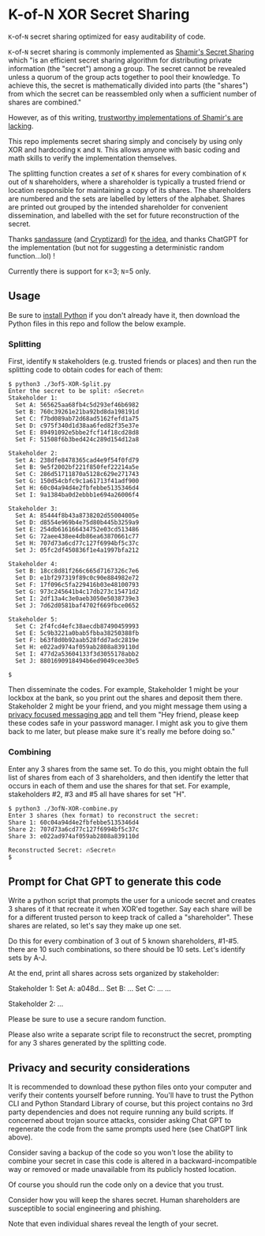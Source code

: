 # K-of-N XOR Secret Sharing

`K`-of-`N` secret sharing optimized for easy auditability of code. 

`K`-of-`N` secret sharing is commonly implemented as [Shamir's Secret Sharing](https://en.wikipedia.org/wiki/Shamir%27s_secret_sharing) which "is an efficient secret sharing algorithm for distributing private information (the "secret") among a group. The secret cannot be revealed unless a quorum of the group acts together to pool their knowledge. To achieve this, the secret is mathematically divided into parts (the "shares") from which the secret can be reassembled only when a sufficient number of shares are combined."

However, as of this writing, [trustworthy implementations of Shamir's are lacking](https://www.reddit.com/r/cryptography/comments/1et5hy0/shamirs_secret_sharing_for_common_people/).

This repo implements secret sharing simply and concisely by using only XOR and hardcoding `K` and `N`. This allows anyone with basic coding and math skills to verify the implementation themselves.

The splitting function creates a *set* of `K` shares for every combination of `K` out of `N` shareholders, where a shareholder is typically a trusted friend or location responsible for maintaining a copy of its shares. The shareholders are numbered and the sets are labelled by letters of the alphabet. Shares are printed out grouped by the intended shareholder for convenient dissemination, and labelled with the set for future reconstruction of the secret.

Thanks [sandassure](https://www.reddit.com/user/sandassure/) (and [Cryptizard](https://www.reddit.com/user/Cryptizard/)) for [the idea](https://www.reddit.com/r/cryptography/comments/1et5hy0/comment/lm3sz9j/), and thanks ChatGPT for the implementation (but not for suggesting a deterministic random function...lol) !

Currently there is support for `K`=3; `N`=5 only.

## Usage

Be sure to [install Python](https://www.google.com/search?q=install+python) if you don't already have it, then download the Python files in this repo and follow the below example.

### Splitting

First, identify `N` stakeholders (e.g. trusted friends or places) and then run the splitting code to obtain codes for each of them:

```
$ python3 ./3of5-XOR-Split.py
Enter the secret to be split: 🔥Secret🔥
Stakeholder 1:
  Set A: 565625aa68fb4c5d293ef46b6982
  Set B: 760c39261e21ba92bd8da198191d
  Set C: f7bd089ab72d68ad5162fefd1a75
  Set D: c975f340d1d38aa6fed82f35e37e
  Set E: 89491092e5bbe2fcf14f18cd28d8
  Set F: 51508f6b3bed424c289d154d12a8

Stakeholder 2:
  Set A: 238dfe8478365cad4e9f54f0fd79
  Set B: 9e5f2002bf221f850fef22214a5e
  Set C: 286d51711870a5128c629e271743
  Set G: 150d54cbfc9c1a61713f41adf900
  Set H: 60c04a94d4e2fbfebbe5135346d4
  Set I: 9a1384ba0d2ebbb1e694a26006f4

Stakeholder 3:
  Set A: 85444f8b43a8738202d55004005e
  Set D: d8554e969b4e75d80b445b3259a9
  Set E: 254db616166434752e03cd513486
  Set G: 72aee438ee4db86ea63870661c77
  Set H: 707d73a6cd77c127f6994bf5c37c
  Set J: 05fc2df450836f1e4a1997bfa212

Stakeholder 4:
  Set B: 18cc8d81f266c665d7167326c7e6
  Set D: e1bf297319f89c0c90e884982e72
  Set F: 17f096c5fa229416b03e48100793
  Set G: 973c245641b4c17db273c15471d2
  Set I: 2df13a4c3e0aeb3050e5038739e3
  Set J: 7d62d0581baf4702f669fbce0652

Stakeholder 5:
  Set C: 2f4fcd4efc38aecdb87490459993
  Set E: 5c9b3221a0bab5fbba38250388fb
  Set F: b63f8d0b92aab528fdd7adc2819e
  Set H: e022ad974af059ab2808a839110d
  Set I: 477d2a53604133f3d3055178abb2
  Set J: 8801690918494b6ed9049cee30e5

$
```

Then disseminate the codes. For example, Stakeholder 1 might be your lockbox at the bank, so you print out the shares and deposit them there. Stakeholder 2 might be your friend, and you might message them using a [privacy focused messaging app](https://www.google.com/search?q=privacy+focused+messaging+app) and tell them "Hey friend, please keep these codes safe in your password manager. I might ask you to give them back to me later, but please make sure it's really me before doing so." 

### Combining

Enter any 3 shares from the same set. To do this, you might obtain the full list of shares from each of 3 shareholders, and then identify the letter that occurs in each of them and use the shares for that set. For example, stakeholders #2, #3 and #5 all have shares for set "H".

```
$ python3 ./3ofN-XOR-combine.py 
Enter 3 shares (hex format) to reconstruct the secret:
Share 1: 60c04a94d4e2fbfebbe5135346d4
Share 2: 707d73a6cd77c127f6994bf5c37c
Share 3: e022ad974af059ab2808a839110d

Reconstructed Secret: 🔥Secret🔥
$
```

## Prompt for Chat GPT to generate this code

Write a python script that prompts the user for a unicode secret and creates 3 shares of it that recreate it when XOR'ed together. Say each share will be for a different trusted person to keep track of called a "shareholder". These shares are related, so let's say they make up one set.

Do this for every combination of 3 out of 5 known shareholders, #1-#5. there are 10 such combinations, so there should be 10 sets. Let's identify sets by A-J.

At the end, print all shares across sets organized by stakeholder:

Stakeholder 1:
Set A:  a048d...
Set B: ...
Set C: ...
...

Stakeholder 2:
...

Please be sure to use a secure random function.

Please also write a separate script file to reconstruct the secret, prompting for any 3 shares generated by the splitting code.

## Privacy and security considerations

It is recommended to download these python files onto your computer and verify their contents yourself before running. You'll have to trust the Python CLI and Python Standard Library of course, but this project contains no 3rd party dependencies and does not require running any build scripts. If concerned about trojan source attacks, consider asking Chat GPT to regenerate the code from the same prompts used here (see ChatGPT link above).

Consider saving a backup of the code so you won't lose the ability to combine your secret in case this code is altered in a backward-incompatible way or removed or made unavailable from its publicly hosted location.

Of course you should run the code only on a device that you trust.

Consider how you will keep the shares secret. Human shareholders are susceptible to social engineering and phishing.

Note that even individual shares reveal the length of your secret.
